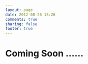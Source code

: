 ```yaml
---
layout: page
date: 2012-08-26 13:26
comments: true
sharing: false 
footer: true
---
```



Coming Soon ……
===============
